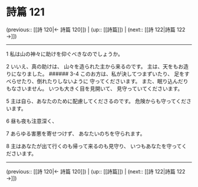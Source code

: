 # 詩篇 121

(previous:: [[詩 120|← 詩篇 120]]) | (up:: [[詩篇]]) | (next:: [[詩 122|詩篇 122 →]])

***


1 私は山の神々に助けを仰ぐべきなのでしょうか。 

2 いいえ、真の助けは、 山々を造られた主から来るのです。 主は、天をもお造りになりました。 ###### 3-4 このお方は、私が決してつまずいたり、 足をすべらせたり、倒れたりしないように 守ってくださいます。 また、眠り込んだりもなさいません。 いつも大きく目を見開いて、 見守っていてくださいます。 

5 主は自ら、あなたのために配慮してくださるのです。 危険からも守ってくださいます。 

6 昼も夜も注意深く、 

7 あらゆる害悪を寄せつけず、 あなたいのちを守られます。 

8 主はあなたが出て行くのも帰って来るのも見守り、 いつもあなたを守ってくださいます。

***

(previous:: [[詩 120|← 詩篇 120]]) | (up:: [[詩篇]]) | (next:: [[詩 122|詩篇 122 →]])
